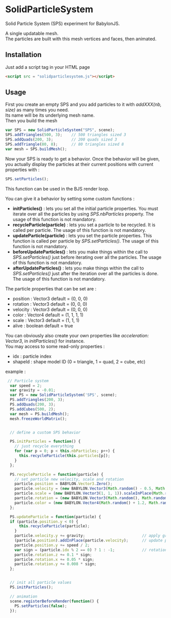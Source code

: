 # SolidParticleSystem

Solid Particle System (SPS) experiment for BabylonJS.   

A single updatable mesh.   
The particles are built with this mesh vertices and faces, then animated.  


## Installation
Just add a script tag in your HTML page
```html
<script src = "solidparticlesystem.js"></script>
```

## Usage
First you create an empty SPS and you add particles to it with _addXXX(nb, size)_ as many times you need.   
Its name will be its underlying mesh name.   
Then you build the mesh

```javascript
var SPS = new SolidParticleSystem("SPS", scene);
SPS.addTriangles(500, 3);    // 500 triangles sized 3
SPS.addQuads(200, 3);        // 200 quads sized 3
SPS.addTriangle(80, 8);      // 80 triangles sized 8
var mesh = SPS.buildMesh();
```
Now your SPS is ready to get a behavior. Once the behavior will be given, you actually display the particles at their current positions with current properties with :
```javascript
SPS.setParticles();
```
This function can be used in the BJS render loop.  


You can give it a behavior by setting some custom functions :  

* **initParticles()** : lets you set all the initial particle properties. You must iterate over all the particles by using _SPS.nbParticles_ property. The usage of this function is not mandatory.
* **recycleParticle(particle)** : lets you set a particle to be recycled. It is called per particle. The usage of this function is not mandatory. 
* **updateParticle(particle)** : lets you set the particle properties. This function is called per particle by _SPS.setParticles()_. The usage of this function is not mandatory.  
* **beforeUpdateParticles()** : lets you make things within the call to _SPS.setParticles()_ just before iterating over all the particles.  The usage of this function is not mandatory.   
* **afterUpdateParticles()** : lets you make things within the call to _SPS.setParticles()_  just after the iteration over all the particles is done. The usage of this function is not mandatory.   

The particle properties that can be set are :

* position : Vector3  default = (0, 0, 0)
* rotation : Vector3  default = (0, 0, 0)  
* velocity : Vector3  default = (0, 0, 0)
* color : Vector4  default = (1, 1, 1, 1)
* scale : Vector3  default = (1, 1, 1)
* alive : boolean  default = true

You can obviously also create your own properties like _acceleration: Vector3_, in _initParticles()_ for instance.  
You may access to some read-only properties :   

* idx : particle index
* shapeId : shape model ID (0 = triangle, 1 = quad, 2 = cube, etc)

example :

```javascript
 // Particle system
  var speed = 2;
  var gravity = -0.01;
  var PS = new SolidParticleSystem('SPS', scene);
  PS.addTriangles(200, 3);
  PS.addQuads(200, 3);
  PS.addCubes(500, 2);
  var mesh = PS.buildMesh();
  mesh.freezeWorldMatrix();


  // define a custom SPS behavior

  PS.initParticles = function() {
    // just recycle everything
    for (var p = 0; p < this.nbParticles; p++) {
      this.recycleParticle(this.particles[p]);
    }
  };

  PS.recycleParticle = function(particle) {
    // set particle new velocity, scale and rotation
    particle.position = BABYLON.Vector3.Zero();  
    particle.velocity = (new BABYLON.Vector3(Math.random() - 0.5, Math.random(), Math.random() - 0.5)).scaleInPlace(speed);
    particle.scale = (new BABYLON.Vector3(1, 1, 1)).scaleInPlace(Math.random() * 3 + 1);
    particle.rotation = (new BABYLON.Vector3(Math.random(), Math.random(), Math.random())).scaleInPlace(0.1);
    particle.color = (new BABYLON.Vector4(Math.random() + 1.2, Math.random() + 1.2, Math.random() + 1.2, Math.random() + 1.2)).scaleInPlace(0.5);
  };

  PS.updateParticle = function(particle) {
  if (particle.position.y < 0) {
      this.recycleParticle(particle);
    }
    particle.velocity.y += gravity;                         // apply gravity to y
    (particle.position).addInPlace(particle.velocity);      // update particle new position
    particle.position.y += speed / 2;
    var sign = (particle.idx % 2 == 0) ? 1 : -1;            // rotation sign and new value
    particle.rotation.z += 0.1 * sign;
    particle.rotation.x += 0.05 * sign;
    particle.rotation.y += 0.008 * sign;
  };


  // init all particle values
  PS.initParticles();

  // animation
  scene.registerBeforeRender(function() {
    PS.setParticles(false);
  });
  ```
